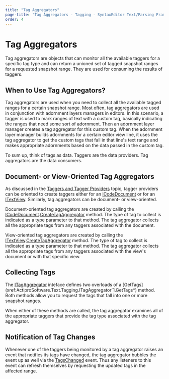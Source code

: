 ```yaml
---
title: "Tag Aggregators"
page-title: "Tag Aggregators - Tagging - SyntaxEditor Text/Parsing Framework"
order: 4
---
```

# Tag Aggregators

Tag aggregators are objects that can monitor all the available taggers for a specific tag type and can return a unioned set of tagged snapshot ranges for a requested snapshot range.  They are used for consuming the results of taggers.

## When to Use Tag Aggregators?

Tag aggregators are used when you need to collect all the available tagged ranges for a certain snapshot range.  Most often, tag aggregators are used in conjunction with adornment layers managers in editors.  In this scenario, a tagger is used to mark ranges of text with a custom tag, basically indicating the ranges that need some sort of adornment.  Then an adornment layer manager creates a tag aggregator for this custom tag.  When the adornment layer manager builds adornments for a certain editor view line, it uses the tag aggregator to get the custom tags that fall in that line's text range and makes appropriate adornments based on the data passed in the custom tag.

To sum up, think of tags as data.  Taggers are the data providers.  Tag aggregators are the data consumers.

## Document- or View-Oriented Tag Aggregators

As discussed in the [Taggers and Tagger Providers](taggers.md) topic, tagger providers can be oriented to create taggers either for an [ICodeDocument](xref:ActiproSoftware.Text.ICodeDocument) or for an [ITextView](xref:ActiproSoftware.Windows.Controls.SyntaxEditor.ITextView).  Similarly, tag aggregators can be document- or view-oriented.

Document-oriented tag aggregators are created by calling the [ICodeDocument](xref:ActiproSoftware.Text.ICodeDocument).[CreateTagAggregator](xref:ActiproSoftware.Text.ICodeDocument.CreateTagAggregator*) method.  The type of tag to collect is indicated as a type parameter to that method.  The tag aggregator collects all the appropriate tags from any taggers associated with the document.

View-oriented tag aggregators are created by calling the [ITextView](xref:ActiproSoftware.Windows.Controls.SyntaxEditor.ITextView).[CreateTagAggregator](xref:ActiproSoftware.Windows.Controls.SyntaxEditor.ITextView.CreateTagAggregator*) method.  The type of tag to collect is indicated as a type parameter to that method.  The tag aggregator collects all the appropriate tags from any taggers associated with the view's document or with that specific view.

## Collecting Tags

The [ITagAggregator<T>](xref:ActiproSoftware.Text.Tagging.ITagAggregator`1) inteface defines two overloads of a [GetTags](xref:ActiproSoftware.Text.Tagging.ITagAggregator`1.GetTags*) method.  Both methods allow you to request the tags that fall into one or more snapshot ranges.

When either of these methods are called, the tag aggregator examines all of the appropriate taggers that provide the tag type associated with the tag aggregator.

## Notification of Tag Changes

Whenever one of the taggers being monitored by a tag aggregator raises an event that notifies its tags have changed, the tag aggregator bubbles the event up as well via the [TagsChanged](xref:ActiproSoftware.Text.Tagging.ITagAggregator`1.TagsChanged) event.  Thus any listeners to this event can refresh themselves by requesting the updated tags in the affected range.
